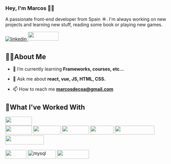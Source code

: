 ### Hey, I'm Marcos 👨‍💻
<p>A passionate front-end developer from Spain ☀. I'm always working on new projects and learning new stuff, reading some book or playing new games.</p>
<a href="https://www.linkedin.com/in/marcos-corrales-castro" target="_blank">
<img src=https://img.shields.io/badge/linkedin-%231E77B5.svg?&style=for-the-badge&logo=linkedin&logoColor=white alt=linkedin style="margin-bottom: 5px;" />
</a>
<a href="https://app.netlify.com/teams/marcoscorrales/overview" target="_blank">
<img src="https://res.cloudinary.com/practicaldev/image/fetch/s--vSU4H-r_--/c_limit%2Cf_auto%2Cfl_progressive%2Cq_auto%2Cw_880/https://img.shields.io/badge/Netlify-00C7B7%3Fstyle%3Dfor-the-badge%26logo%3Dnetlify%26logoColor%3Dwhite" loading="lazy" width="96" height="28">
</a>

## 🙋‍♂️About Me 
- 🌱 I’m currently learning **Frameworks, courses, etc...**

- 💬 Ask me about **react, vue, JS, HTML, CSS.**

- 📫 How to reach me **marcosdecoa@gmail.com**

## 🚀What I've Worked With
<img src="https://res.cloudinary.com/practicaldev/image/fetch/s--9OaJAiEH--/c_limit%2Cf_auto%2Cfl_progressive%2Cq_auto%2Cw_880/https://img.shields.io/badge/Slack-4A154B%3Fstyle%3Dfor-the-badge%26logo%3Dslack%26logoColor%3Dwhite" loading="lazy" width="83" height="28">
</br>
<div>
  <img src="https://res.cloudinary.com/practicaldev/image/fetch/s--K5_crFQ5--/c_limit%2Cf_auto%2Cfl_progressive%2Cq_auto%2Cw_880/https://img.shields.io/badge/React-20232A%3Fstyle%3Dfor-the-badge%26logo%3Dreact%26logoColor%3D61DAFB" loading="lazy" width="83" height="28">
  <img src="https://res.cloudinary.com/practicaldev/image/fetch/s--5oWgnjqP--/c_limit%2Cf_auto%2Cfl_progressive%2Cq_auto%2Cw_880/https://img.shields.io/badge/Vue.js-35495E%3Fstyle%3Dfor-the-badge%26logo%3Dvue.js%26logoColor%3D4FC08D" loading="lazy" width="86" height="28">
  <img src="https://res.cloudinary.com/practicaldev/image/fetch/s--oicIUVtB--/c_limit%2Cf_auto%2Cfl_progressive%2Cq_auto%2Cw_880/https://img.shields.io/badge/HTML5-E34F26%3Fstyle%3Dfor-the-badge%26logo%3Dhtml5%26logoColor%3Dwhite" loading="lazy" width="85" height="28">
  <img src="https://res.cloudinary.com/practicaldev/image/fetch/s--rGgyOnJR--/c_limit%2Cf_auto%2Cfl_progressive%2Cq_auto%2Cw_880/https://img.shields.io/badge/CSS3-1572B6%3Fstyle%3Dfor-the-badge%26logo%3Dcss3%26logoColor%3Dwhite" loading="lazy" width="73" height="28">
  <img src="https://res.cloudinary.com/practicaldev/image/fetch/s--kbKzVIJV--/c_limit%2Cf_auto%2Cfl_progressive%2Cq_auto%2Cw_880/https://img.shields.io/badge/JavaScript-F7DF1E%3Fstyle%3Dfor-the-badge%26logo%3Djavascript%26logoColor%3Dblack" loading="lazy" width="124" height="28">
  <img src="https://res.cloudinary.com/practicaldev/image/fetch/s--alRGNk02--/c_limit%2Cf_auto%2Cfl_progressive%2Cq_auto%2Cw_880/https://img.shields.io/badge/Bootstrap-563D7C%3Fstyle%3Dfor-the-badge%26logo%3Dbootstrap%26logoColor%3Dwhite" loading="lazy" width="121" height="28">
</div>
</br>
<div>
  <img src="https://res.cloudinary.com/practicaldev/image/fetch/s--L8VxAWme--/c_limit%2Cf_auto%2Cfl_progressive%2Cq_auto%2Cw_880/https://img.shields.io/badge/PHP-777BB4%3Fstyle%3Dfor-the-badge%26logo%3Dphp%26logoColor%3Dwhite" loading="lazy" width="66" height="28">
  <img alt="mysql" src="https://res.cloudinary.com/practicaldev/image/fetch/s--64SDqzGb--/c_limit%2Cf_auto%2Cfl_progressive%2Cq_auto%2Cw_880/https://img.shields.io/badge/MySQL-005C84%3Fstyle%3Dfor-the-badge%26logo%3Dmysql%26logoColor%3Dwhite" loading="lazy" width="88" height="28">
  <img src="https://res.cloudinary.com/practicaldev/image/fetch/s--MUKKkQPl--/c_limit%2Cf_auto%2Cfl_progressive%2Cq_auto%2Cw_880/https://img.shields.io/badge/Laravel-FF2D20%3Fstyle%3Dfor-the-badge%26logo%3Dlaravel%26logoColor%3Dwhite" loading="lazy" width="100" height="28">
</div>

<!---
marcoscorrales/marcoscorrales is a ✨ special ✨ repository because its `README.md` (this file) appears on your GitHub profile.
You can click the Preview link to take a look at your changes.
--->

